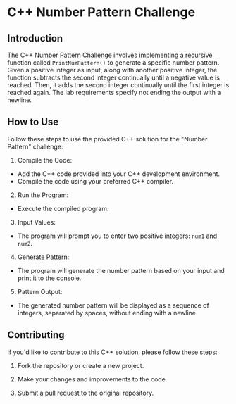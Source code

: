 # C++ Number Pattern Challenge

## Introduction

The C++ Number Pattern Challenge involves implementing a recursive function called `PrintNumPattern()` to generate a specific number pattern. Given a positive integer as input, along with another positive integer, the function subtracts the second integer continually until a negative value is reached. Then, it adds the second integer continually until the first integer is reached again. The lab requirements specify not ending the output with a newline.

## How to Use

Follow these steps to use the provided C++ solution for the "Number Pattern" challenge:

1. Compile the Code:

- Add the C++ code provided into your C++ development environment.
- Compile the code using your preferred C++ compiler.

2. Run the Program:

- Execute the compiled program.

3. Input Values:

- The program will prompt you to enter two positive integers: `num1` and `num2`.

4. Generate Pattern:

- The program will generate the number pattern based on your input and print it to the console.

5. Pattern Output:

- The generated number pattern will be displayed as a sequence of integers, separated by spaces, without ending with a newline.

## Contributing

If you'd like to contribute to this C++ solution, please follow these steps:

1. Fork the repository or create a new project.

2. Make your changes and improvements to the code.

3. Submit a pull request to the original repository.
